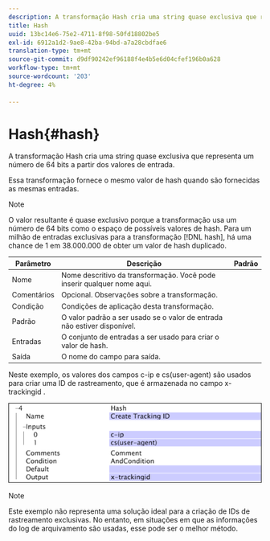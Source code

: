 ```yaml
---
description: A transformação Hash cria uma string quase exclusiva que representa um número de 64 bits a partir dos valores de entrada.
title: Hash
uuid: 13bc14e6-75e2-4711-8f98-50fd18802be5
exl-id: 6912a1d2-9ae8-42ba-94bd-a7a28cbdfae6
translation-type: tm+mt
source-git-commit: d9df90242ef96188f4e4b5e6d04cfef196b0a628
workflow-type: tm+mt
source-wordcount: '203'
ht-degree: 4%

---
```


# Hash{#hash}

A transformação Hash cria uma string quase exclusiva que representa um número de 64 bits a partir dos valores de entrada.

Essa transformação fornece o mesmo valor de hash quando são fornecidas as mesmas entradas.

>[!NOTE]
>
>O valor resultante é quase exclusivo porque a transformação usa um número de 64 bits como o espaço de possíveis valores de hash. Para um milhão de entradas exclusivas para a transformação [!DNL hash], há uma chance de 1 em 38.000.000 de obter um valor de hash duplicado.

| Parâmetro | Descrição | Padrão |
|---|---|---|
| Nome | Nome descritivo da transformação. Você pode inserir qualquer nome aqui. |  |
| Comentários | Opcional. Observações sobre a transformação. |  |
| Condição | Condições de aplicação desta transformação. |  |
| Padrão | O valor padrão a ser usado se o valor de entrada não estiver disponível. |  |
| Entradas | O conjunto de entradas a ser usado para criar o valor de hash. |  |
| Saída | O nome do campo para saída. |  |

Neste exemplo, os valores dos campos c-ip e cs(user-agent) são usados para criar uma ID de rastreamento, que é armazenada no campo x-trackingid .

![](assets/cfg_TransformationType_Hash.png)

>[!NOTE]
>
>Este exemplo não representa uma solução ideal para a criação de IDs de rastreamento exclusivas. No entanto, em situações em que as informações do log de arquivamento são usadas, esse pode ser o melhor método.
